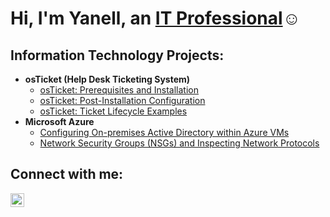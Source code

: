 <h1>Hi, I'm Yanell, an <a href="www.linkedin.com/in/yanell-ramirez">IT Professional</a>☺</h1>

<h2> Information Technology Projects:</h2>

- <b>osTicket (Help Desk Ticketing System)</b>
  - [osTicket: Prerequisites and Installation](https://github.com/YanellRamirez/osticket-prereqs)
  - [osTicket: Post-Installation Configuration](https://github.com/YanellRamirez/post-install-config)
  - [osTicket: Ticket Lifecycle Examples](https://github.com/YanellRamirez/ticket-lifecycle)
- <b>Microsoft Azure</b>
  - [Configuring On-premises Active Directory within Azure VMs](https://github.com/YanellRamirez/configure-ad)
  - [Network Security Groups (NSGs) and Inspecting Network Protocols](https://github.com/YanellRamirez/azure-network-protocols)

<h2>Connect with me:</h2>

[<img align="left" alt="yanell-ramirez | LinkedIn" width="22px" src="https://cdn.jsdelivr.net/npm/simple-icons@v3/icons/linkedin.svg" />][linkedin]

[linkedin]: www.linkedin.com/in/yanell-ramirez
